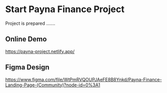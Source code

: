 # Start Payna Finance Project 

Project is prepared .......

## Online Demo

https://payna-project.netlify.app/
## Figma Design 

https://www.figma.com/file/WtPmRVQOUPJAeFE8B8Ynkd/Payna-Finance-Landing-Page-(Community)?node-id=0%3A1